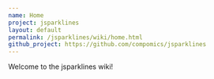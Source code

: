 ```yaml
---
name: Home
project: jsparklines
layout: default
permalink: /jsparklines/wiki/home.html
github_project: https://github.com/compomics/jsparklines
---
```


Welcome to the jsparklines wiki!

